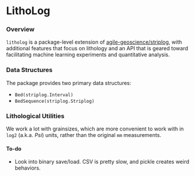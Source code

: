 # LithoLog

### Overview

`litholog` is a package-level extension of [agile-geoscience/striplog](https://github.com/agile-geoscience/striplog), with additional features that focus on lithology and an API that is geared toward facilitating machine learning experiments and quantitative analysis.

### Data Structures

The package provides two primary data structures:
- `Bed(striplog.Interval)`
- `BedSequence(striplog.Striplog)`

### Lithological Utilities

We work a lot with grainsizes, which are more convenient to work with in `log2` (a.k.a. *Psi*) units, rather than the original `mm` measurements.


#### To-do

- Look into binary save/load. CSV is pretty slow, and pickle creates weird behaviors.
